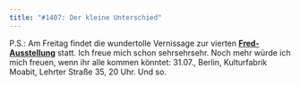 ```yaml
---
title: "#1407: Der kleine Unterschied"
---
```


P.S.: 
Am Freitag findet die wundertolle Vernissage zur vierten <a href="http://www.fonflatter.de/ausstellung"><strong>Fred-Ausstellung</strong></a> statt. Ich freue mich schon sehrsehrsehr.
Noch mehr würde ich mich freuen, wenn ihr alle kommen könntet: 
31.07., Berlin, Kulturfabrik Moabit, Lehrter Straße 35, 20 Uhr.
Und so.

